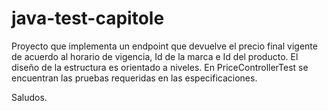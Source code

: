 # java-test-capitole

Proyecto que implementa un endpoint que devuelve el precio final vigente de acuerdo al horario de vigencia, Id de la marca e Id del producto.
El diseño de la estructura es orientado a niveles.
En PriceControllerTest se encuentran las pruebas requeridas en las especificaciones.

Saludos.
